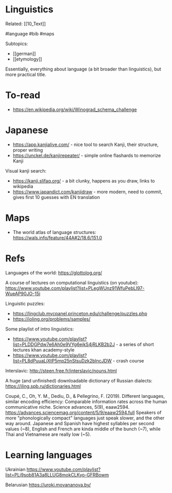 # Linguistics

Related: [[10_Text]]

#language #bib #maps


Subtopics:
* [[german]]
* [[etymology]]

Essentially, everything about language (a bit broader than linguistics), but  more practical title.

# To-read

* https://en.wikipedia.org/wiki/Winograd_schema_challenge

# Japanese

* https://app.kanjialive.com/ - nice tool to search Kanji, their structure, proper writing
* https://unckel.de/kanjirepeater/ - simple online flashards to memorize Kanji

Visual kanji search:
* https://kanji.sljfaq.org/ - a bit clunky, happens as you draw, links to wikipedia
* https://www.japandict.com/kanjidraw - more modern, need to commit, gives first 10 guesses with EN translation

# Maps

* The world atlas of language structures: https://wals.info/feature/44A#2/18.6/151.0

# Refs

Languages of the world: https://glottolog.org/

A course of lectures on computational linguistics (on youtube):
https://www.youtube.com/playlist?list=PLegWUnz91WfuPebLI97-WueAP90JO-15i

Linguistic puzzles:
* https://lingclub.mycpanel.princeton.edu/challenge/puzzles.php
* https://ioling.org/problems/samples/ 

Some playlist of intro linguistics:
* https://www.youtube.com/playlist?list=PLDDGPdw7e6Ah0e9VYg6ejkS4jRLKB2b2J - a series of short lectures khan academy-style
* https://www.youtube.com/playlist?list=PL8dPuuaLjXtP5mp25nStsuDzk2blncJDW - crash course

Interslavic: http://steen.free.fr/interslavic/nouns.html

A huge (and unfinished) downloadable dictionary of Russian dialects:
https://iling.spb.ru/dictionaries.html

Coupé, C., Oh, Y. M., Dediu, D., & Pellegrino, F. (2019). Different languages, similar encoding efficiency: Comparable information rates across the human communicative niche. Science advances, 5(9), eaaw2594.
https://advances.sciencemag.org/content/5/9/eaaw2594.full
Speakers of more "phonologically compact" languages just speak slower, and the other way around. Japanese and Spanish have highest syllables per second values (~8), English and French are kinda middle of the bunch (~7), while Thai and Vietnamese are really low (~5).

# Learning languages

Ukrainian
https://www.youtube.com/playlist?list=PLj9sob81A3a8LLUG8mokCLKyo-GFRBowm

Belarusian
https://uroki.movananova.by/